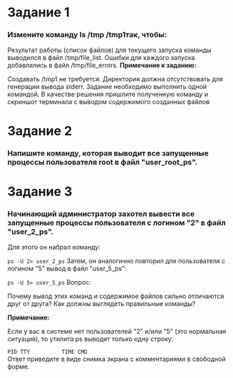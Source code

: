 # Задание 1
### Измените команду ls /tmp /tmp1так, чтобы:

Результат работы (список файлов) для текущего запуска команды выводился в файл /tmp/file_list.
Ошибки для каждого запуска добавлялись в файл /tmp/file_errors.
__Примечание к заданию:__

Создавать /tmp1 не требуется. Директория должна отсутствовать для генерации вывода stderr.
Задание необходимо выполнить одной командой.
В качестве решения пришлите полученную команду и скриншот терминала с выводом содержимого созданных файлов

# Задание 2
### Напишите команду, которая выводит все запущенные процессы пользователя root в файл "user_root_ps".

# Задание 3
### Начинающий администратор захотел вывести все запущенные процессы пользователя с логином "2" в файл "user_2_ps".

Для этого он набрал команду:

`ps -U 2> user_2_ps`
Затем, он аналогично повторил для пользователя с логином "5" вывод в файл "user_5_ps":

`ps -U 5> user_5_ps`
Вопрос:

Почему вывод этих команд и содержимое файлов сильно отличаются друг от друга? Как должны выглядеть правильные команды?

__Примечание:__

Если у вас в системе нет пользователей "2" и/или "5" (это нормальная ситуация), то утилита ps выводит только одну строку:

` PID TTY          TIME CMD  `   
Ответ приведите в виде снимка экрана с комментариями в свободной форме.
